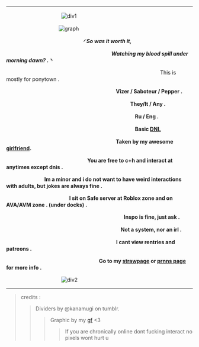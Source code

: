 ___
ㅤㅤ ㅤㅤ ㅤㅤㅤ ㅤㅤ ㅤ ![div1](https://64.media.tumblr.com/553ef1b4768add9acc97c77eb1ddff7b/2726966a42bb57e6-f6/s640x960/d759ea2c69050a5e9fa4d323a09494b68d8e8d1c.gifv) 

ㅤㅤㅤㅤㅤㅤㅤㅤㅤㅤㅤ![graph](https://64.media.tumblr.com/4d3d36596306d3dab3e0114c21fae3ad/72648c134ae76d27-e0/s640x960/28e7acc8f658ac6171d70ab19debda4b5734a397.gifv)


ㅤㅤ ㅤㅤ ㅤㅤ ㅤㅤ ㅤㅤ ㅤㅤ ㅤㅤ ***◜ So was it worth it,***

ㅤㅤ ㅤㅤ ㅤㅤ ㅤㅤ ㅤㅤ ㅤㅤ ㅤㅤ ㅤㅤ ㅤㅤ ㅤ ***Watching my blood spill under morning dawn? . ◝***



ㅤㅤ ㅤㅤ ㅤㅤ ㅤㅤ ㅤㅤ ㅤㅤ ㅤㅤ ㅤㅤ ㅤㅤ ㅤㅤ ㅤㅤ ㅤㅤ ㅤㅤ ㅤㅤ This is mostly for ponytown . 

ㅤㅤㅤㅤㅤㅤㅤㅤㅤㅤㅤㅤㅤㅤㅤㅤㅤㅤㅤㅤㅤㅤㅤ**Vizer / Saboteur / Pepper .**

ㅤㅤㅤㅤㅤㅤㅤㅤㅤㅤㅤㅤㅤㅤㅤㅤㅤㅤㅤㅤㅤㅤㅤㅤㅤㅤ**They/It / Any .**

ㅤㅤㅤㅤㅤㅤㅤㅤㅤㅤㅤㅤㅤㅤㅤㅤㅤㅤㅤㅤㅤㅤㅤㅤㅤㅤㅤ**Ru / Eng .**

ㅤㅤㅤㅤㅤㅤㅤㅤㅤㅤㅤㅤㅤㅤㅤㅤㅤㅤㅤㅤㅤㅤㅤㅤㅤㅤㅤ**Basic [DNI.](https://dni-criteria.carrd.co/)**

ㅤㅤㅤㅤㅤㅤㅤㅤㅤㅤㅤㅤㅤㅤㅤㅤㅤㅤㅤㅤㅤㅤㅤ**Taken by my awesome [girlfriend](https://github.com/ONE-TIMES-ONE).**

ㅤㅤㅤㅤㅤㅤㅤㅤㅤㅤㅤㅤㅤㅤㅤㅤㅤ**You are free to c+h and interact at anytimes except dnis .**

ㅤㅤㅤㅤㅤㅤㅤㅤ**Im a minor and i do not want to have weird interactions with adults, but jokes are always fine .**

ㅤㅤ ㅤㅤ ㅤㅤ ㅤㅤㅤㅤㅤㅤ **I sit on Safe server at Roblox zone and on AVA/AVM zone . (under docks) .**

 ㅤㅤ ㅤ ㅤㅤ ㅤ ㅤㅤ ㅤ ㅤㅤ ㅤㅤ ㅤ ㅤㅤㅤ ㅤ ㅤㅤ ㅤ**Inspo is fine, just ask .**

ㅤㅤㅤㅤㅤㅤㅤㅤㅤㅤㅤㅤㅤㅤㅤㅤㅤㅤㅤㅤㅤㅤㅤㅤ**Not a system, nor an irl .**

 ㅤㅤ ㅤ ㅤㅤ ㅤ ㅤㅤ ㅤ ㅤㅤ ㅤ ㅤㅤ ㅤ ㅤㅤㅤㅤㅤ**I cant view rentries and patreons .**

 ㅤㅤ ㅤ ㅤㅤ ㅤ ㅤㅤ ㅤ ㅤㅤ   ㅤㅤㅤㅤㅤ ㅤ**Go to my [strawpage](https://vizerdrowns.straw.page/) or [prnns page](https://en.pronouns.page/@Vizer) for more info .**

ㅤㅤ ㅤㅤ ㅤㅤㅤ ㅤㅤ ㅤ ![div2](https://64.media.tumblr.com/553ef1b4768add9acc97c77eb1ddff7b/2726966a42bb57e6-f6/s640x960/d759ea2c69050a5e9fa4d323a09494b68d8e8d1c.gifv)
___
> credits :
>> Dividers by @kanamugi on tumblr.
>>> Graphic by my [gf](https://github.com/ONE-TIMES-ONE) <3
>>>> If you are chronically online dont fucking interact no pixels wont hurt u
